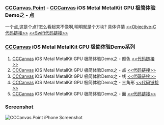 ### [CCCanvas.Point](https://github.com/ccworld1000/CCCanvas.Point) - [CCCanvas](https://github.com/ccworld1000/CCCanvas) iOS Metal MetalKit GPU 极简体验Demo之 - 点
一个点,这是个点?怎么看起来不像啊,明明就是个方块? 具体详情  [<<Objective-C代码链接>>](https://github.com/ccworld1000/CCCanvas.Point/CCCanvas.Point.OC)  [<<Swift代码链接>>](https://github.com/ccworld1000/CCCanvas.Point/CCCanvas.Point.Swift)

### [CCCanvas](https://github.com/ccworld1000/CCCanvas) iOS Metal MetalKit GPU 极简体验Demo系列
1. [CCCanvas](https://github.com/ccworld1000/CCCanvas) iOS Metal MetalKit GPU 极简体验Demo之 - 颜色 [<<代码链接>>](https://github.com/ccworld1000/CCCanvas.Color)
2. [CCCanvas](https://github.com/ccworld1000/CCCanvas) iOS Metal MetalKit GPU 极简体验Demo之 - 点 [<<代码链接>>](https://github.com/ccworld1000/CCCanvas.Point)
3. [CCCanvas](https://github.com/ccworld1000/CCCanvas) iOS Metal MetalKit GPU 极简体验Demo之 - 线 [<<代码链接>>](https://github.com/ccworld1000/CCCanvas.Line)
4. [CCCanvas](https://github.com/ccworld1000/CCCanvas) iOS Metal MetalKit GPU 极简体验Demo之 - 三角形 [<<代码链接>>](https://github.com/ccworld1000/CCCanvas.Triangle)
5. [CCCanvas](https://github.com/ccworld1000/CCCanvas) iOS Metal MetalKit GPU 极简体验Demo之 - 面 [<<代码链接>>](https://github.com/ccworld1000/CCCanvas.Plane)
### Screenshot
![CCCanvas.Point iPhone Screenshot](https://raw.github.com/ccworld1000/CCCanvas.Point/main/iPhone.jpg?raw=true)